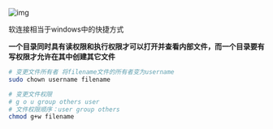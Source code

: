 ![img](https://doc.shiyanlou.com/linux_base/3-9.png)

软连接相当于windows中的快捷方式

**一个目录同时具有读权限和执行权限才可以打开并查看内部文件，而一个目录要有写权限才允许在其中创建其它文件**



```bash
# 变更文件所有者 将filename文件的所有者变为username
sudo chown username filename

# 变更文件权限
# g o u group others user
# 文件权限顺序：user group others
chmod g+w filename
```

